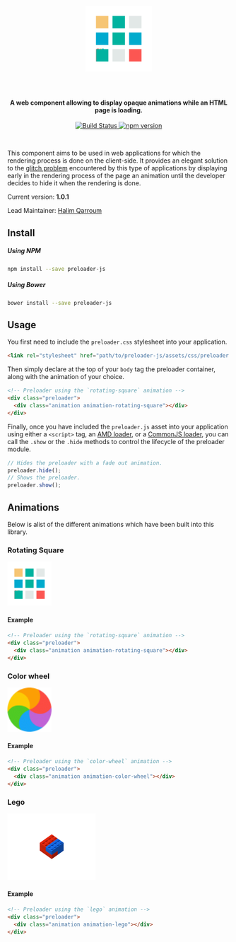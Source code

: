 <h1 align="center">
  <br>
  <img width="150" src="https://github.com/HQarroum/preloader/blob/master/assets/images/rotating-square.gif" alt="preloader-js" />
  <br><br>
</h1>

<h4 align="center">A web component allowing to display opaque animations while an HTML page is loading.</h4>

<p align="center">
  <a href="https://travis-ci.org/HQarroum/preloader">
    <img src="https://travis-ci.org/HQarroum/preloader.svg?branch=master"
         alt="Build Status">
  </a>
  <a href="https://badge.fury.io/js/preloader-js">
    <img src="https://badge.fury.io/js/preloader-js.svg" alt="npm version" height="18">
  </a>
</p>
<br>

This component aims to be used in web applications for which the rendering process is done on the client-side. It provides an elegant solution to the [glitch problem](https://www.bennadel.com/blog/2758-creating-a-pre-bootstrap-loading-screen-in-angularjs.htm) encountered by this type of applications by displaying early in the rendering process of the page an animation until the developer decides to hide it when the rendering is done.

Current version: **1.0.1**

Lead Maintainer: [Halim Qarroum](mailto:hqm.post@gmail.com)

## Install

##### Using NPM

```bash
npm install --save preloader-js
```

##### Using Bower
```bash
bower install --save preloader-js
```

## Usage

You first need to include the `preloader.css` stylesheet into your application.

```html
<link rel="stylesheet" href="path/to/preloader-js/assets/css/preloader.css">
```

Then simply declare at the top of your `body` tag the preloader container, along with the animation of your choice.

```html
<!-- Preloader using the `rotating-square` animation -->
<div class="preloader">
  <div class="animation animation-rotating-square"></div>
</div>
```

Finally, once you have included the `preloader.js` asset into your application using either a `<script>` tag, an [AMD loader](http://requirejs.org/docs/whyamd.html), or a [CommonJS loader](https://webpack.github.io/docs/commonjs.html), you can call the `.show` or the `.hide` methods to control the lifecycle of the preloader module.

```js
// Hides the preloader with a fade out animation.
preloader.hide();
// Shows the preloader.
preloader.show();
```

## Animations

Below is alist of the different animations which have been built into this library.

### Rotating Square

<img width="100" src="https://github.com/HQarroum/preloader/blob/master/assets/images/rotating-square.gif" alt="preloader-js" />

#### Example

```html
<!-- Preloader using the `rotating-square` animation -->
<div class="preloader">
  <div class="animation animation-rotating-square"></div>
</div>
```

### Color wheel

<img width="100" src="https://github.com/HQarroum/preloader/blob/master/assets/images/color-wheel.gif" alt="preloader-js" />

#### Example

```html
<!-- Preloader using the `color-wheel` animation -->
<div class="preloader">
  <div class="animation animation-color-wheel"></div>
</div>
```

### Lego

<img width="200" src="https://github.com/HQarroum/preloader/blob/master/assets/images/lego.gif" alt="preloader-js" />

#### Example

```html
<!-- Preloader using the `lego` animation -->
<div class="preloader">
  <div class="animation animation-lego"></div>
</div>
```
